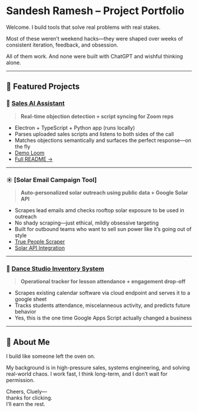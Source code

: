 # Sandesh Ramesh – Project Portfolio

Welcome. I build tools that solve real problems with real stakes.

Most of these weren’t weekend hacks—they were shaped over weeks of consistent iteration, feedback, and obsession.

All of them work. And none were built with ChatGPT and wishful thinking alone.

---

## 🔹 Featured Projects

### 🧠 [Sales AI Assistant](https://github.com/SandeshRamesh/CallScriptor.git)

> **Real-time objection detection + script syncing for Zoom reps**

- Electron + TypeScript + Python app (runs locally)
- Parses uploaded sales scripts and listens to both sides of the call
- Matches objections semantically and surfaces the perfect response—on the fly
- [Demo Loom](https://your-loom-link)  
- [Full README →](https://github.com/SandeshRamesh/CallScriptor.git)

---

### ☀️ [Solar Email Campaign Tool]

> **Auto-personalized solar outreach using public data + Google Solar API**

- Scrapes lead emails amd checks rooftop solar exposure to be used in outreach
- No shady scraping—just ethical, mildly obsessive targeting
- Built for outbound teams who want to sell sun power like it’s going out of style
- [True People Scraper](https://github.com/SandeshRamesh/truePeopleScrapper.git)
- [Solar API Integration](https://github.com/SandeshRamesh/solarBuildingInsight.git)

---

### 🎯 [Dance Studio Inventory System](https://github.com/SandeshRamesh/Student-Inventory-Scrapper.git)

> **Operational tracker for lesson attendance + engagement drop-off**

- Scrapes existing calendar software via cloud endpoint and serves it to a google sheet
- Tracks students attendance, miscelanneous activity, and predicts future behavior
- Yes, this is the one time Google Apps Script actually changed a business

---

## 💬 About Me

I build like someone left the oven on.

My background is in high-pressure sales, systems engineering, and solving real-world chaos. I work fast, I think long-term, and I don’t wait for permission.

Cheers, Cluely—  
thanks for clicking.  
I’ll earn the rest.

